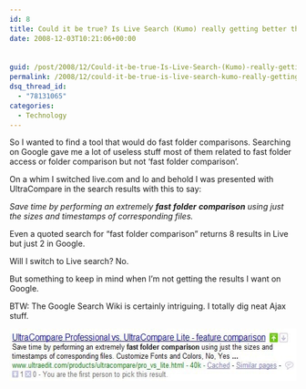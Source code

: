 ```yaml
---
id: 8
title: Could it be true? Is Live Search (Kumo) really getting better than the great Goog?
date: 2008-12-03T10:21:06+00:00


guid: /post/2008/12/Could-it-be-true-Is-Live-Search-(Kumo)-really-getting-better-than-the-great-Goog.aspx
permalink: /2008/12/could-it-be-true-is-live-search-kumo-really-getting-better-than-the-great-goog/
dsq_thread_id:
  - "78131065"
categories:
  - Technology
---
```

<p>So I wanted to find a tool that would do fast folder comparisons. Searching on Google gave me a lot of useless stuff most of them related to fast folder access or folder comparison but not ‘fast folder comparison’.</p>  <p>On a whim I switched live.com and lo and behold I was presented with UltraCompare in the search results with this to say:</p>  <p><em>Save time by performing an extremely <strong>fast</strong> <strong>folder</strong> <strong>comparison</strong> using just the sizes and timestamps of corresponding files.</em></p>  <p>Even a quoted search for “fast folder comparison” returns 8 results in Live but just 2 in Google.</p>  <p>Will I switch to Live search? No.</p>  <p>But something to keep in mind when I’m not getting the results I want on Google.</p>  <p>BTW: The Google Search Wiki is certainly intriguing. I totally dig neat Ajax stuff.</p>  <p><img title="GooglePromote" style="border-right: 0px; border-top: 0px; display: inline; border-left: 0px; border-bottom: 0px" height="92" alt="GooglePromote" src="/wp-content/uploads/files/WindowsLiveWriter/CoulditbetrueIsLiveSearchKumoreallygetti_9F9D/GooglePromote_1.jpg" width="556" border="0" /></p>